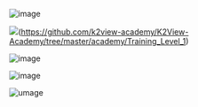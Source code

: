 ![image](https://github.com/k2view-academy/K2View-Academy/blob/master/academy/images/academy_header.PNG)

<img src="https://github.com/k2view-academy/K2View-Academy/blob/master/academy/images/Level1.PNG">(https://github.com/k2view-academy/K2View-Academy/tree/master/academy/Training_Level_1)

![image](https://github.com/k2view-academy/K2View-Academy/blob/master/academy/images/level2.PNG)

![image](https://github.com/k2view-academy/K2View-Academy/blob/master/academy/images/level3.PNG)

![umage](https://github.com/k2view-academy/K2View-Academy/blob/master/academy/images/level4.PNG)
